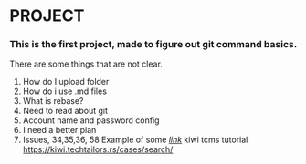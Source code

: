 # **PROJECT**
### This is the first project, made to figure out git command basics.
There are some things that are not clear.

1. How do I upload folder
2. How do i use .md files
3. What is rebase?
4. Need to read about git
5. Account name and password config
6. I need a better plan
7. Issues, 34,35,36, 58 
Example of some [*link*](https://docs.gitlab.com/ee/gitlab-basics/)
kiwi tcms tutorial https://kiwi.techtailors.rs/cases/search/
